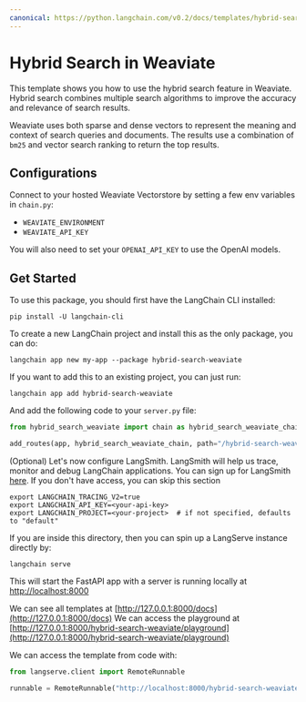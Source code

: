 ```yaml
---
canonical: https://python.langchain.com/v0.2/docs/templates/hybrid-search-weaviate/
---
```


# Hybrid Search in Weaviate
This template shows you how to use the hybrid search feature in Weaviate. Hybrid search combines multiple search algorithms to improve the accuracy and relevance of search results. 

Weaviate uses both sparse and dense vectors to represent the meaning and context of search queries and documents. The results use a combination of `bm25` and vector search ranking to return the top results. 

## Configurations
Connect to your hosted Weaviate Vectorstore by setting a few env variables in `chain.py`:

* `WEAVIATE_ENVIRONMENT`
* `WEAVIATE_API_KEY`

You will also need to set your `OPENAI_API_KEY` to use the OpenAI models.

## Get Started
To use this package, you should first have the LangChain CLI installed:

```shell
pip install -U langchain-cli
```

To create a new LangChain project and install this as the only package, you can do:

```shell
langchain app new my-app --package hybrid-search-weaviate
```

If you want to add this to an existing project, you can just run:

```shell
langchain app add hybrid-search-weaviate
```

And add the following code to your `server.py` file:
```python
from hybrid_search_weaviate import chain as hybrid_search_weaviate_chain

add_routes(app, hybrid_search_weaviate_chain, path="/hybrid-search-weaviate")
```

(Optional) Let's now configure LangSmith.
LangSmith will help us trace, monitor and debug LangChain applications.
You can sign up for LangSmith [here](https://smith.langchain.com/).
If you don't have access, you can skip this section

```shell
export LANGCHAIN_TRACING_V2=true
export LANGCHAIN_API_KEY=<your-api-key>
export LANGCHAIN_PROJECT=<your-project>  # if not specified, defaults to "default"
```

If you are inside this directory, then you can spin up a LangServe instance directly by:

```shell
langchain serve
```

This will start the FastAPI app with a server is running locally at
[http://localhost:8000](http://localhost:8000)

We can see all templates at [http://127.0.0.1:8000/docs](http://127.0.0.1:8000/docs)
We can access the playground at [http://127.0.0.1:8000/hybrid-search-weaviate/playground](http://127.0.0.1:8000/hybrid-search-weaviate/playground)  

We can access the template from code with:

```python
from langserve.client import RemoteRunnable

runnable = RemoteRunnable("http://localhost:8000/hybrid-search-weaviate")
```